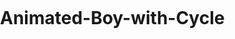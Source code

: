 # Animated-Boy-with-Cycle


<html>
    <head>
        <title>Man With animated Cycle</title>
    </head>
    <body>
<svg

   width="210mm"
   height="297mm"
   viewBox="0 0 210 297"
   version="1.1"
   id="svg"
   inkscape:version="0.92.3 (2405546, 2018-03-11)"
   Red turban:docname="boy with electric cycle.svg">
  <defs
     id="defs2" />
  <Red turban:namedview
     id="base"
     pagecolor="#ffffff"
     bordercolor="#666666"
     borderopacity="1.0"
     inkscape:pageopacity="0.0"
     inkscape:pageshadow="2"
     inkscape:zoom="0.49497475"
     inkscape:cx="417.17259"
     inkscape:cy="556.61362"
     inkscape:document-units="mm"
     inkscape:current-layer="g1"
   
     inkscape:window-width="1366"
     inkscape:window-height="705"
     inkscape:window-x="-8"
     inkscape:window-y="-8"
     inkscape:window-maximized="1" />
  <metadata
     id="metadata5">
    <rdf:RDF>
      <cc:Work
         rdf:about="">
        <dc:format>image/svg+xml</dc:format>
        <dc:type
           rdf:resource= />
        <dc:title></dc:title>
      </cc:Work>
    </rdf:RDF>
  </metadata>
  <g
     inkscape:label="Layer 1"
     inkscape:groupmode="layer"
     id="layer1">
    <g
       id="g1">
      <g
         id="g2">
        <g
           id="g3"
           transform="translate(0,-1.0690781)">
          <g
             id="g4">
            <ellipse
               style="fill:#a9a9a9;fill-rule:evenodd;stroke-width:0.02296568"
               id="path1"
               cx="106.106"
               cy="276.68747"
               rx="70.291878"
               ry="12.294397"
               transform="translate(0,1.0690781)" />
            <path
               style="fill:#0cf;fill-opacity:1;fill-rule:evenodd;stroke-width:0.00998006"
               d="M 95.539722,102.22541 H 122.93757 C 135.02405,102.22541 146.27643,121.37012 146.27643,130.6439 V 162.56605 C 146.27643,171.83983 135.02405,178.91642 122.93757,178.91642 H 95.539722 C 86.26499,178.91642 72.088302,177.53875 71.186103,166.06971 68.960051,137.77145 70.744467,141.2762 71.186103,131.03319 72.00207,112.10828 83.490176,102.22541 95.539722,102.22541 Z"
               id="rect1"
               inkscape:connector-curvature="0"
               Red turban:nodetypes="sssssssss" />
            <path
               Red turban:nodetypes="ccccc"
               inkscape:connector-curvature="0"
               id="path2"
               d="M 71.093693,100.82416 C 63.197683,106.68435 52.530155,112.60295 43.297662,126.48204 L 56.661138,129.15474 C 68.045077,121.96178 72.37589,121.35152 79.646319,110.44586 Z"
               style="fill:#0cf;stroke:black;stroke-width:0.00458332px;stroke-linecap:butt;stroke-linejoin:miter;stroke-opacity:1" />
            <path
               inkscape:transform-center-y="-2.6839367"
               inkscape:transform-center-x="-2.6833957"
               style="fill:#0cf;stroke:black;stroke-width:0.00458332px;stroke-linecap:butt;stroke-linejoin:miter;stroke-opacity:1"
               d="M 135.87157,109.68001 C 143.08896,116.3667 148.29306,120.21679 160.84751,125.34745 164.64603,128.00406 168.44454,125.37263 172.24305,124.01478 164.78476,115.72851 155.13285,105.10378 143.21272,100.05025 Z"
               id="path3"
               inkscape:connector-curvature="0"
               Red turban:nodetypes="ccccc" />
            <path
               style="opacity:1;fill:#fbd269;fill-opacity:1;fill-rule:evenodd;stroke-width:0.22960335"
               d="M 108.95775,120.73606 C 72.246035,121.07005 59.011736,95.642344 66.526145,79.126631 74.963935,60.581445 86.416571,57.496813 111.79745,56.075676 127.81306,55.178923 141.70696,74.995046 147.76938,78.594908 150.61314,80.283535 152.15398,113.04734 108.95775,120.73606 L 105.89113,88.598422 Z"
               id="path4"
               inkscape:connector-curvature="0"
               Red turban:nodetypes="csssccc" />
            <path
               style="fill:#ff9c34;fill-opacity:1;stroke:black;stroke-width:0.16913408px;stroke-linecap:butt;stroke-linejoin:miter;stroke-opacity:1"
               d="M 68.437448,73.729784 C 138.59568,60.53704 135.93302,59.585913 135.93302,59.585913 L 140.98551,68.404952 C 140.84873,73.224815 184.21084,54.365925 165.71892,52.115949 155.13137,50.827721 147.07912,51.79252 136.95335,53.555872 107.90934,18.766732 62.718234,34.117985 65.856668,70.937507 48.345406,74.008971 57.415279,80.388027 67.450097,79.100741 Z"
               id="path5"
               inkscape:connector-curvature="0"
               Red turban:nodetypes="cccscccc" />
            <path
               style="fill:black;stroke:black;stroke-width:0.21450999px;stroke-linecap:butt;stroke-linejoin:miter;stroke-opacity:1"
               d="M 124.8367,62.700269 135.93302,59.585913 C 150.37606,75.143011 148.59996,81.154839 149.44158,87.615119 143.7356,93.026613 147.81053,88.3756 141.7224,93.065238 141.51377,69.677978 134.45162,77.387097 124.8367,62.700269 Z"
               id="path6"
               inkscape:connector-curvature="0"
               Red turban:nodetypes="ccccc" />
            <path
               style="fill:black;stroke:black;stroke-width:0.21450999px;stroke-linecap:butt;stroke-linejoin:miter;stroke-opacity:1"
               d="M 68.72008,73.708108 C 63.922214,79.685715 70.742404,83.363055 71.61477,86.944123 77.092781,79.906106 81.719255,73.480068 99.596771,67.479396 92.143612,68.67827 81.331486,70.433374 68.72008,73.708108 Z"
               id="path7"
               inkscape:connector-curvature="0"
               Red turban:nodetypes="cccc" />
            <path
               style="fill:black;fill-rule:evenodd;stroke-width:0.21450999"
               id="path8"
               Red turban:type="arc"
               Red turban:cx="91.395149"
               Red turban:cy="86.749474"
               Red turban:rx="4.3420348"
               Red turban:ry="2.9197087"
               Red turban:start="1.6652588"
               Red turban:end="1.6649342"
               d="M 90.9856,89.656165 A 4.3420348,2.9197087 0 0 1 87.072439,86.474317 4.3420348,2.9197087 0 0 1 91.803997,83.842737 4.3420348,2.9197087 0 0 1 95.717926,87.024159 4.3420348,2.9197087 0 0 1 90.987003,89.656255 L 91.395149,86.749474 Z" />
            <path
               d="M 120.41496,89.266868 A 4.3420348,2.9197087 0 0 1 116.5018,86.085019 4.3420348,2.9197087 0 0 1 121.23336,83.45344 4.3420348,2.9197087 0 0 1 125.14729,86.634861 4.3420348,2.9197087 0 0 1 120.41636,89.266957 L 120.82451,86.360176 Z"
               Red turban:end="1.6649342"
               Red turban:start="1.6652588"
               Red turban:ry="2.9197087"
               Red turban:rx="4.3420348"
               Red turban:cy="86.360176"
               Red turban:cx="120.82451"
               Red turban:type="arc"
               id="path9"
               style="fill:black;fill-rule:evenodd;stroke-width:0.21450999" />
            <path
               style="fill:red;fill-rule:evenodd;stroke-width:0.22459219"
               d="M 82.978685,99.046227 C 79.272246,98.88396 74.56935,97.364133 74.920216,95.651507 75.271084,93.938874 80.085189,92.292585 83.791683,92.454577 87.498174,92.61656 93.055827,93.487117 92.705571,95.199784 92.355311,96.912441 86.687419,99.208024 82.980864,99.046332 L 83.614562,95.94508 Z"
               id="path10"
               inkscape:connector-curvature="0"
               Red turban:nodetypes="ccscccc" />
            <path
               Red turban:nodetypes="ccscccc"
               inkscape:connector-curvature="0"
               id="path11"
               d="M 127.09546,98.651247 C 123.19478,98.40794 118.28734,96.785691 118.71169,95.081306 119.13603,93.376913 124.26161,91.836536 128.16236,92.079572 132.0631,92.322616 137.89199,93.314497 137.46827,95.018922 137.04457,96.723364 130.99857,98.894156 127.09774,98.651403 L 127.86442,95.565036 Z"
               style="fill:red;fill-rule:evenodd;stroke-width:0.23059259"
               inkscape:transform-center-x="34.466732"
               inkscape:transform-center-y="-8.5155718" />
            <path
               style="fill:red;fill-rule:evenodd;stroke-width:0.21450999"
               id="path12"
               Red turban:type="arc"
              Red turban:cx="84.882103"
               Red turban:cy="94.146072"
               Red turban:rx="3.1359138"
               Red turban:ry="0.9732362"
               Red turban:start="1.6652588"
               Red turban:end="1.6649342"
               d="M 84.586317,95.11497 A 3.1359138,0.9732362 0 0 1 81.760146,94.054353 3.1359138,0.9732362 0 0 1 85.177382,93.17716 3.1359138,0.9732362 0 0 1 88.004108,94.237634 3.1359138,0.9732362 0 0 1 84.587331,95.114999 L 84.882103,94.146072 Z" />
            <path
               style="fill:#f5f5f5;fill-rule:evenodd;stroke-width:0.16897517"
               id="path13"
               Red turban:type="arc"
               Red turban:cx="81.452866"
               Red turban:cy="95.215141"
               Red turban:rx="2.6534655"
               Red turban:ry="2.14112"
               Red turban:start="1.6652588"
              Red turban:end="1.6649342"
               d="M 81.202585,97.346716 A 2.6534655,2.14112 0 0 1 78.81121,95.013359 2.6534655,2.14112 0 0 1 81.702717,93.083534 2.6534655,2.14112 0 0 1 84.094562,95.416577 2.6534655,2.14112 0 0 1 81.203443,97.346781 L 81.452866,95.215141 Z" />
            <path
               d="M 130.94685,97.445524 A 2.6534655,2.14112 0 0 1 128.55547,95.112168 2.6534655,2.14112 0 0 1 131.44698,93.182343 2.6534655,2.14112 0 0 1 133.83882,95.515385 2.6534655,2.14112 0 0 1 130.94771,97.445589 L 131.19713,95.31395 Z"
               Red turban:end="1.6649342"
               Red turban:start="1.6652588"
               Red turban:ry="2.14112"
               Red turban:rx="2.6534655"
               Red turban:cy="95.31395"
               Red turban:cx="131.19713"
               Red turban:type="arc"
               id="path14"
               style="fill:#f5f5f5;fill-rule:evenodd;stroke-width:0.16897517" />
            <path
               style="fill:#ff8c00;fill-rule:evenodd;stroke-width:0.22404839"
               id="path15"
               Red turban:type="arc"
               Red turban:cx="105.38615"
               Red turban:cy="97.649727"
               Red turban:rx="5.7893796"
               Red turban:ry="1.3625308"
               Red turban:start="1.6652588"
               Red turban:end="1.6649342"
               d="M 104.84008,99.006183 A 5.7893796,1.3625308 0 0 1 99.622533,97.52132 5.7893796,1.3625308 0 0 1 105.93128,96.29325 5.7893796,1.3625308 0 0 1 111.14985,97.777913 5.7893796,1.3625308 0 0 1 104.84195,99.006225 L 105.38615,97.649727 Z" />
            <path
               style="fill:black;fill-rule:evenodd;stroke-width:0.2053775"
               d="M 98.868054,103.29445 A 6.513052,3.3901003 0 0 0 98.660965,103.86712 6.513052,3.3901003 0 0 0 104.53068,107.56158 L 105.14495,104.18658 104.53254,107.56158 A 6.513052,3.3901003 0 0 0 111.62891,104.50569 6.513052,3.3901003 0 0 0 111.42509,103.29445 Z"
               id="path16"
               inkscape:connector-curvature="0" />
            <path
               style="fill:#fe9301;fill-opacity:1;stroke:black;stroke-width:0.23504485px;stroke-linecap:butt;stroke-linejoin:miter;stroke-opacity:1"
               d="M 147.09647,162.64263 C 104.85942,158.98132 79.567993,156.87125 69.40727,165.32634 59.075099,173.9241 46.634833,213.37747 53.068087,216.73177 67.544242,224.27965 76.263684,218.69516 75.771606,219.81536 L 84.101519,191.229 C 84.101146,191.2321 99.142379,198.61455 121.58612,191.229 132.01226,187.79807 133.92798,204.73011 136.16347,212.01908 L 138.76657,242.33795 C 157.33552,246.18936 162.23642,242.16618 165.83878,240.60545 L 167.92125,205.08906 C 165.32139,187.70867 153.64693,171.25852 147.09647,162.64263 Z"
               id="path17"
               inkscape:connector-curvature="0"
               Red turban:nodetypes="cssccsccccc" />
            <path
               style="fill:#b22222;stroke:black;stroke-width:0.15898278px;stroke-linecap:butt;stroke-linejoin:miter;stroke-opacity:1"
               d="M 51.383375,220.72596 C 46.074314,202.2873 82.896754,204.86984 74.424686,219.89338 72.035112,224.13081 45.250842,219.66691 51.383375,220.72596 Z"
               id="path18"
               inkscape:connector-curvature="0"
               Red turban:nodetypes="csc" />
            <path
               Red turban:nodetypes="csc"
               inkscape:connector-curvature="0"
               id="path19"
               d="M 137.54373,245.31136 C 131.67371,226.88318 172.38686,229.46425 163.01961,244.47925 160.37756,248.71427 130.76323,244.25291 137.54373,245.31136 Z"
               style="fill:#b22222;stroke:black;stroke-width:0.16712359px;stroke-linecap:butt;stroke-linejoin:miter;stroke-opacity:1" />
            <g
               id="g6"
               transform="translate(5.3453906,-2.1381562)">
              <g
                 id="g7"
                 transform="matrix(0.92164038,0,0,0.88317525,9.6288017,59.500045)">
                <g
                   id="g8"
                   transform="matrix(0.94449245,0,0,0.89539563,213.69045,56.626448)">
                  <g
                     id="g9"
                     transform="matrix(1,0,-0.03861068,1,3.374844,0)">
                    <path
                       Red turban:nodetypes="cscccccccc"
                       inkscape:connector-curvature="0"
                       id="path20"
                       d="M -189.60454,22.246925 C -179.76018,25.313143 -167.41406,21.972378 -161.70951,24.933905 -133.88229,39.380445 -124.57317,51.702271 -82.162194,22.246926 V 22.246926 L -53.852264,21.712386 -53.439484,32.403168 -81.214877,32.937705 C -118.57206,60.684418 -128.74958,51.104263 -162.57227,36.079574 -175.35115,33.776012 -183.42392,35.21004 -188.61594,34.006786 Z"
                       style="fill:black;stroke:black;stroke-width:0.00058332px;stroke-linecap:butt;stroke-linejoin:miter;stroke-opacity:1" />
                    <rect
                       transform="matrix(1,0,0.00247293,0.99999694,0,0)"
                       ry="4.4545059"
                       y="20.10882"
                       x="-69.966751"
                       height="13.363518"
                       width="36.331512"
                       id="rect2"
                       style="fill:aqua;fill-rule:evenodd;stroke-width:0.00000978" />
                    <rect
                       transform="matrix(1,0,0.00262112,0.99999656,0,0)"
                       style="fill:aqua;fill-rule:evenodd;stroke-width:0.00051604"
                       id="rect3"
                       width="34.735233"
                       height="12.828981"
                       x="-206.74904"
                       y="22.246996"
                       ry="4.2763271" />
                  </g>
                </g>
              </g>
              <g
                 transform="translate(177.46696,77.508163)"
                 id="g10">
                <ellipse
                   style="fill:red;fill-rule:evenodd;stroke-width:0.00007312"
                   id="path21"
                   cx="-75.102737"
                   cy="77.838989"
                   rx="12.561667"
                   ry="10.690781" />
                <ellipse
                   ry="8.0180855"
                   rx="8.8198938"
                   cy="77.838982"
                   cx="-75.102745"
                   id="ellipse1"
                   style="fill:yellow;fill-rule:evenodd;stroke-width:0.00041682" />
              </g>
              <g
                 transform="matrix(0.8076923,0,0,0.76851852,218.83206,115.62611)"
                 id="g11">
                <rect
                   style="fill:black;fill-rule:evenodd;stroke-width:1.00007203"
                   id="rect3"
                   width="13.898015"
                   height="57.730217"
                   x="-151.8091"
                   y="67.682747"
                   ry="3.1728249" />
                <rect
                   style="fill:aqua;fill-rule:evenodd;stroke-width:0.000080796"
                   id="rect4"
                   width="7.4835463"
                   height="45.97036"
                   x="-148.60185"
                   y="74.631752"
                   ry="3.4848397" />
              </g>
              <g
             transform="matrix(0.71635811,0,0,0.53126155,175.84917,171.43364)"
                 id="g12">
                <g
                   id="g13">
                  <rect
                     ry="19.324556"
                     y="78.373528"
                     x="-119.73674"
                     height="125.77339"
                     width="31.537804"
                     id="rect5"
                     style="fill:blue;fill-rule:evenodd;stroke-width:0.00089806" />
                  <path
                     Red turban:nodetypes="ccccccccc"
                     inkscape:connector-curvature="0"
                     id="path22"
                     d="M -81.237237,68.739946 -125.28447,68.204684 -126.16352,161.23968 H -120.01021 L -118.40659,75.155139 -89.08918,76.225087 -88.614096,159.63577 -81.83123,160.17017 Z"
                     style="fill:black;stroke:black;stroke-width:0.00995069px;stroke-linecap:butt;stroke-linejoin:miter;stroke-opacity:1" />
                </g>
              </g>
            </g>
            <rect
               ry="3.7417734"
               y="220.56091"
               x="49.177593"
               height="7.4835467"
               width="26.192413"
               id="rect6"
               style="fill:magenta;fill-rule:evenodd;stroke-width:0.26458332" />
            <rect
               style="fill:magenta;fill-rule:evenodd;stroke-width:0.26458332"
               id="rect7"
               width="26.192413"
               height="7.4835467"
               x="136.30746"
               y="245.68425"
               ry="3.7417734" />
            <path
               Red turban:nodetypes="ccccc"
               inkscape:connector-curvature="0"
               id="path23"
               d="M 74.300928,225.9063 H 83.922631 L 83.38809,251.56418 V 251.56418 L 90.871639,251.02964"
               style="fill:none;stroke:black;stroke-width:2.00499996;stroke-linecap:butt;stroke-linejoin:miter;stroke-miterlimit:4;stroke-dasharray:none;stroke-opacity:1" />
            <path
               inkscape:transform-center-y="5.3463245"
               inkscape:transform-center-x="-0.99471339"
               sodipodi:nodetypes="ccccc"
               inkscape:connector-curvature="0"
               id="path24"
               d="M 136.30746,247.28786 C 130.96207,246.21878 131.49661,246.75332 131.49661,246.75332 L 130.96207,251.02963 V 251.02963 L 121.8749,251.56417"
               style="fill:none;stroke:black;stroke-width:2.00000001;stroke-linecap:butt;stroke-linejoin:miter;stroke-miterlimit:4;stroke-dasharray:none;stroke-opacity:1" />
            <ellipse
               ry="9.8889723"
               rx="10.690781"
               cy="129.42201"
               cx="40.624966"
               id="path25"
               style="fill:#dcdcdc;fill-rule:evenodd;stroke-width:0.00023294" /><animateTransform attributeName="transform" type="rotate" from="0 100 100" to="60 100 100" begin="0s" dur="10s" repeatCount="indefinite" />
            <ellipse
               style="fill:#dcdcdc;fill-rule:evenodd;stroke-width:0.00003294"
               id="ellipse4"
               cx="181.20872"
               cy="127.81839"
               rx="10.690781"
               ry="9.8889723" />
            <g
               transform="rotate(5.3471775,761.49348,2152.5771)"
               id="g15">
              <rect
                 style="fill:blue;fill-rule:evenodd;stroke-width:0.00008332"
                 id="rect8"
                 width="22.45064"
                 height="14.432554"
                 x="-149.67409"
                 y="63.201374"
                 ry="3.7417641"
                 transform="rotate(-24.765616)" />
              <path
                 Red turban:type="star"
                 style="fill:yellow;fill-rule:evenodd;stroke-width:0.00058332"
                 id="path26"
                 Red turban:sides="5"
                 Red turban:cx="-96.217026"
                 Red turban:cy="122.74027"
                 Red turban:r1="7.8923745"
                 Red turban:r2="3.3340309"
                 Red turban:arg1="0.49394137"
                 Red turban:arg2="1.1222599"
                 inkscape:flatsided="false"
                 inkscape:rounded="0"
                 inkscape:randomized="0"
                 d="M -89.268018,126.48205 -94.771233,125.74451 -97.628302,130.50544 -98.627451,125.04366 -104.03825,123.79764 -99.152544,121.15961 -99.639532,115.62859 -95.62085,119.45998 -90.511026,117.28765 -92.913051,122.2936 Z"
                 inkscape:transform-center-x="0.35719256"
                 inkscape:transform-center-y="0.23282186"
                 transform="matrix(0.81904853,0,0,0.71255262,-17.222258,34.840753)" />
            </g>
          </g>
        </g>
      </g>
    </g>
  </g>
</svg>

</body>
</html>
<style>body {
    margin:0px;
    padding:0px;
}
svg{
    width:100%;
    height:100vh;
}</style>
